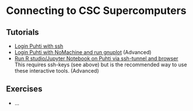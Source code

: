 # Connecting to CSC Supercomputers

## Tutorials
* [Login Puhti with ssh](ssh-puhti.md)
* [Login Puhti with NoMachine and run gnuplot](https://docs.csc.fi/support/tutorials/nomachine-usage/) (Advanced)
* [Run R studio/Jupyter Notebook on Puhti via ssh-tunnel and browser](https://docs.csc.fi/support/tutorials/rstudio-or-jupyter-notebooks/) This requires ssh-keys (see above) but is the recommended way to use these interactive tools. (Advanced)

## Exercises
* ...

